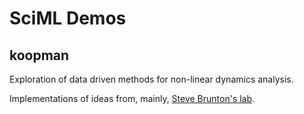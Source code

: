 # SciML Demos
## koopman
Exploration of data driven methods for non-linear dynamics analysis.

Implementations of ideas from, mainly, [Steve Brunton's lab](https://www.eigensteve.com/).
